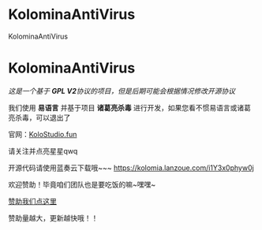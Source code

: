 # KolominaAntiVirus
KolominaAntiVirus
# KolominaAntiVirus
*这是一个基于 **GPL V2**协议的项目，但是后期可能会根据情况修改开源协议*

我们使用 **易语言** 并基于项目 **诸葛亮杀毒** 进行开发，如果您看不惯易语言或诸葛亮杀毒，可以退出了

官网：[KoloStudio.fun](kolostudio.fun)

请关注并点亮星星qwq

开源代码请使用蓝奏云下载哦~~~
https://kolomia.lanzoue.com/i1Y3x0phyw0j

欢迎赞助！毕竟咱们团队也是要吃饭的嘛~嘿嘿~

[赞助我们点这里](https://afdian.net/a/KolominaStudio?tab=home)

赞助量越大，更新越快哦！！
